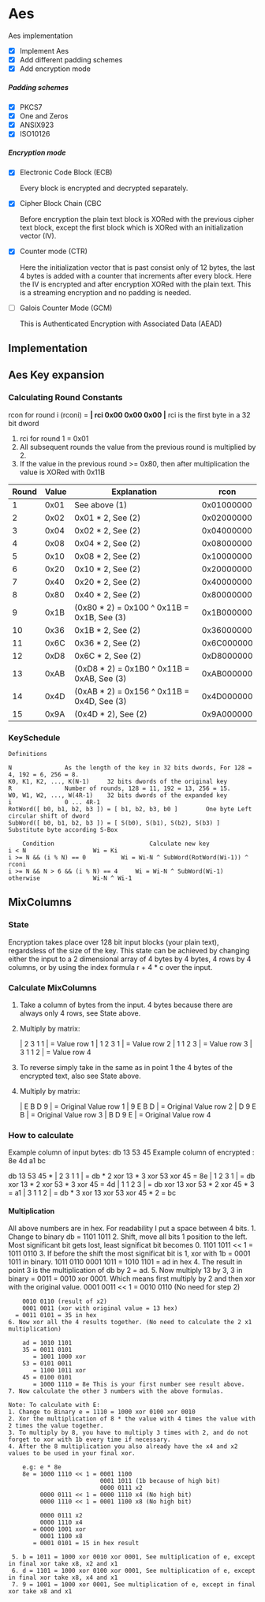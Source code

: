 # Aes
Aes implementation

- [x] Implement Aes
- [x] Add different padding schemes
- [x] Add encryption mode

##### Padding schemes

- [x] PKCS7
- [x] One and Zeros
- [x] ANSIX923
- [x] ISO10126

##### Encryption mode

- [x] Electronic Code Block (ECB)

	Every block is encrypted and decrypted separately.
	
- [x] Cipher Block Chain (CBC

	Before encryption the plain text block is XORed with the previous cipher text block,
	except the first block which is XORed with an initialization vector (IV).
	
- [x] Counter mode (CTR)

	Here the initialization vector that is past consist only of 12 bytes,
	the last 4 bytes is added with a counter that increments after every block.
	Here the IV is encrypted and after encryption XORed with the plain text.
	This is a streaming encryption and no padding is needed.
	
- [ ] Galois Counter Mode (GCM)

	This is Authenticated Encryption with Associated Data (AEAD)


## Implementation

## Aes Key expansion

### Calculating Round Constants

rcon for round i (rconi) = **| rci 0x00 0x00 0x00 |** rci is the first byte in a 32 bit dword

1. rci for round 1 = 0x01
2. All subsequent rounds the value from the previous round is multiplied by 2.
3. If the value in the previous round >= 0x80, then after multiplication the value is XORed with 0x11B

Round | Value | Explanation | rcon
----- | ----- | ----------- | ----
1 | 0x01 | See above (1) | 0x01000000
2 | 0x02 | 0x01 * 2, See (2) | 0x02000000
3 | 0x04 | 0x02 * 2, See (2) | 0x04000000
4 | 0x08 | 0x04 * 2, See (2) | 0x08000000
5 | 0x10 | 0x08 * 2, See (2) | 0x10000000
6 | 0x20 | 0x10 * 2, See (2) | 0x20000000
7 | 0x40 | 0x20 * 2, See (2) | 0x40000000
8 | 0x80 | 0x40 * 2, See (2) | 0x80000000
9 | 0x1B | (0x80 * 2) = 0x100 ^ 0x11B = 0x1B, See (3) | 0x1B000000
10 | 0x36 | 0x1B * 2, See (2) | 0x36000000
11 | 0x6C | 0x36 * 2, See (2) | 0x6C000000
12 | 0xD8 | 0x6C * 2, See (2) | 0xD8000000
13 | 0xAB | (0xD8 * 2) = 0x1B0 ^ 0x11B = 0xAB, See (3) | 0xAB000000
14 | 0x4D | (0xAB * 2) = 0x156 ^ 0x11B = 0x4D, See (3) | 0x4D000000
15 | 0x9A | (0x4D * 2), See (2)	| 0x9A000000
    
### KeySchedule

	Definitions

	N				As the length of the key in 32 bits dwords, For 128 = 4, 192 = 6, 256 = 8.
	K0, K1, K2, ..., K(N-1)		32 bits dwords of the original key
	R				Number of rounds, 128 = 11, 192 = 13, 256 = 15.
	W0, W1, W2, ..., W(4R-1)	32 bits dwords of the expanded key
	i				0 ... 4R-1
	RotWord([ b0, b1, b2, b3 ]) = [ b1, b2, b3, b0 ]		One byte Left circular shift of dword
	SubWord([ b0, b1, b2, b3 ]) = [ S(b0), S(b1), S(b2), S(b3) ]	Substitute byte according S-Box

        Condition                       	Calculate new key
	i < N			 		Wi = Ki
	i >= N && (i % N) == 0			Wi = Wi-N ^ SubWord(RotWord(Wi-1)) ^ rconi
	i >= N && N > 6 && (i % N) == 4		Wi = Wi-N ^ SubWord(Wi-1)
	otherwise				Wi-N ^ Wi-1

## MixColumns

  ### State
  
  Encryption takes place over 128 bit input blocks (your plain text), regardsless of the size of the key. This state
  can be achieved by changing either the input to a 2 dimensional array of 4 bytes by 4 bytes, 4 rows by 4 columns,
  or by using the index formula r + 4 * c over the input.

  ### Calculate MixColumns
  
  1. Take a column of bytes from the input. 4 bytes because there are always only 4 rows, see State above.
  2. Multiply by matrix:
  
     | 2 3 1 1 | = Value row 1
     | 1 2 3 1 | = Value row 2
     | 1 1 2 3 | = Value row 3
     | 3 1 1 2 | = Value row 4
     
  3. To reverse simply take in the same as in point 1 the 4 bytes of the encrypted text, also see State above.
  4. Multiply by matrix:
  
     | E B D 9 | = Original Value row 1
     | 9 E B D | = Original Value row 2
     | D 9 E B | = Original Value row 3
     | B D 9 E | = Original Value row 4
  
  ### How to calculate
  
  Example column of input bytes: db 13 53 45
  Example column of encrypted  : 8e 4d a1 bc
  
  db 13 53 45 * | 2 3 1 1 | = db * 2 xor 13 * 3 xor 53 xor 45 = 8e
                | 1 2 3 1 | = db xor 13 * 2 xor 53 * 3 xor 45 = 4d
                | 1 1 2 3 | = db xor 13 xor 53 * 2 xor 45 * 3 = a1
                | 3 1 1 2 | = db * 3 xor 13 xor 53 xor 45 * 2 = bc

  #### Multiplication
  
  All above numbers are in hex. For readability I put a space between 4 bits.
    1. Change to binary db = 1101 1011
    2. Shift, move all bits 1 position to the left. Most significant bit gets lost, least significat bit becomes 0.
        1101 1011 << 1 = 1011 0110
    3. If before the shift the most significat bit is 1, xor with 1b = 0001 1011 in binary.
        1011 0110
        0001 1011
      = 1010 1101 = ad in hex
    4. The result in point 3 is the multiplication of db by 2 = ad.
    5. Now multiply 13 by 3, 3 in binary = 0011 = 0010 xor 0001. Which means first multiply by 2 and then xor with the original value.
        0001 0011 << 1 = 0010 0110 (No need for step 2)
        
        0010 0110 (result of x2)
        0001 0011 (xor with original value = 13 hex)
      = 0011 0101 = 35 in hex
    6. Now xor all the 4 results together. (No need to calculate the 2 x1 multiplication)
    
        ad = 1010 1101
        35 = 0011 0101
           = 1001 1000 xor
        53 = 0101 0011
           = 1100 1011 xor
        45 = 0100 0101
           = 1000 1110 = 8e This is your first number see result above.
    7. Now calculate the other 3 numbers with the above formulas.
    
    Note: To calculate with E:
    1. Change to Binary e = 1110 = 1000 xor 0100 xor 0010
    2. Xor the multiplication of 8 * the value with 4 times the value with 2 times the value together.
    3. To multiply by 8, you have to multiply 3 times with 2, and do not forget to xor with 1b every time if necessary.
    4. After the 8 multiplication you also already have the x4 and x2 values to be used in your final xor.
    
        e.g: e * 8e
        8e = 1000 1110 << 1 = 0001 1100
                              0001 1011 (1b because of high bit)
                              0000 0111 x2
             0000 0111 << 1 = 0000 1110 x4 (No high bit)
             0000 1110 << 1 = 0001 1100 x8 (No high bit)
             
             0000 0111 x2
             0000 1110 x4
           = 0000 1001 xor
             0001 1100 x8
           = 0001 0101 = 15 in hex result
     
     5. b = 1011 = 1000 xor 0010 xor 0001, See multiplication of e, except in final xor take x8, x2 and x1
     6. d = 1101 = 1000 xor 0100 xor 0001, See multiplication of e, except in final xor take x8, x4 and x1
     7. 9 = 1001 = 1000 xor 0001, See multiplication of e, except in final xor take x8 and x1
